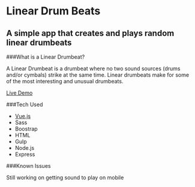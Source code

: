 # Linear Drum Beats

## A simple app that creates and plays random linear drumbeats

###What is a Linear Drumbeat?

A Linear Drumbeat is a drumbeat where no two sound sources (drums and/or cymbals) strike at the same time. Linear drumbeats make for some of the most interesting and unusual drumbeats.

[Live Demo](https://linear-drumbeats.herokuapp.com)

###Tech Used

- [Vue.js](https://vuejs.org)
- Sass
- Boostrap
- HTML
- Gulp
- Node.js
- Express


###Known Issues

Still working on getting sound to play on mobile